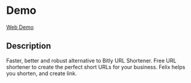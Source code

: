 # Demo

[Web Demo](https://weberr.netlify.app/)

## Description

Faster, better and robust alternative to Bitly URL Shortener. Free URL shortener to create the perfect short URLs for your business. Felix helps you shorten, and create link.
